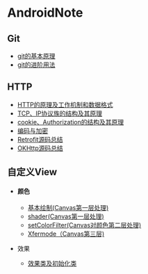# AndroidNote

## Git

* [git的基本原理](git/git的基本原理.md)
* [git的进阶用法](git/git的进阶用法.md)

## HTTP

 * [HTTP的原理及工作机制和数据格式](网络/HTTP.md)
 * [TCP、IP协议族的结构及其原理](网络/TCP、IP协议族.md)
 * [cookie、Authorization的结构及其原理](网络/cookie、Authorization.md)
 * [编码与加密](网络/编码与加密.md)
 * [Retrofit源码总结](网络/Retrofit源码总结.md)
 * [OKHttp源码总结](网络/OKHttp源码总结.md)

 ## 自定义View

- #### 颜色

  - [基本绘制(Canvas第一层处理)](自定义View/基本绘制(Canvas第一层处理).md)
  - [shader(Canvas第一层处理)](自定义View/shader(Canvas第一层处理).md)
  - [setColorFilter(Canvas对颜色第二层处理)](自定义View/setColorFilter(Canvas对颜色第二层处理).md)
  - [Xfermode（Canvas第三层)](自定义View/Xfermode(Canvas第三层).md)

- 效果
  - [效果类及初始化类](自定义View/效果类及初始化类.md)
